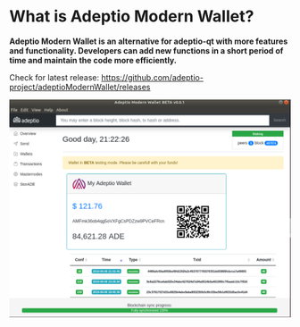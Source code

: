 # What is Adeptio Modern Wallet?

**Adeptio Modern Wallet is an alternative for adeptio-qt with more features and functionality. Developers can add new functions in a short period of time and maintain the code more efficiently.**

Check for latest release: https://github.com/adeptio-project/adeptioModernWallet/releases

![Alt text](https://raw.githubusercontent.com/adeptio-project/adeptioModernWallet/master/examples/overview.png)
